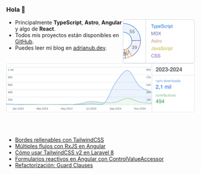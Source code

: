 ### Hola 👋

<picture>
  <source media="(prefers-color-scheme: dark)" srcset="assets/languages-dark.svg">
  <img alt="Los lenguages más utilizados por Adrián UB" src="assets/languages-light.svg" width="192" align="right" />
</picture>

- Principalmente **TypeScript**, **Astro**, **Angular** y algo de **React**.
- Todos mis proyectos están disponibles en [GitHub](https://github.com/adrian-ub).
- Puedes leer mi blog en [adrianub.dev](https://adrianub.dev/).

<br />

<picture>
  <source media="(prefers-color-scheme: dark)" srcset="assets/stats-dark.svg">
  <img alt="Contribuciones de Adrián UB en GitHub y descargas de npm" src="assets/stats-light.svg" />
</picture>

<br /><br />

- [Bordes rellenables con TailwindCSS](https://adrianub.dev/posts/bordes-rellenables-con-tailwindcss/)
- [Múltiples flujos con RxJS en Angular](https://adrianub.dev/posts/combinando-multiples-flujos-http-con-rxjs-observables-en-angular/)
- [Cómo usar TailwindCSS v2 en Laravel 8](https://adrianub.dev/posts/como-usar-tailwindcss-v2-en-laravel-8/)
- [Formularios reactivos en Angular con ControlValueAccessor](https://adrianub.dev/posts/crear-controles-de-formulario-personalizados-usando-controlvalueaccessor-en-angular/)
- [Refactorización: Guard Clauses](https://adrianub.dev/posts/refactorizacion-guard-clauses/)
